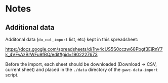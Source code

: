 # Notes

## Additional data

Additonal data (`do_not_import` list, etc) kept in this spreadsheet:

https://docs.google.com/spreadsheets/d/1hv4cUS5S0cczw68Pbgf3EjRnY7k_4VFvAzBrWFu9fBQ/edit#gid=1902227673


Before the import, each sheet should be downloaded (Download -> CSV, current sheet) and placed in the `./data` directory of the `gwwc-data-import` script.
